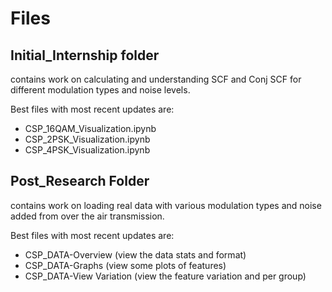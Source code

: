 # Files

## Initial_Internship folder 
contains work on calculating and understanding SCF and Conj SCF
for different modulation types and noise levels. 

Best files with most recent updates are:
- CSP_16QAM_Visualization.ipynb
- CSP_2PSK_Visualization.ipynb
- CSP_4PSK_Visualization.ipynb

## Post_Research Folder
contains work on loading real data with various modulation types and noise added from over the air 
transmission.

Best files with most recent updates are:
- CSP_DATA-Overview (view the data stats and format)
- CSP_DATA-Graphs (view some plots of features)
- CSP_DATA-View Variation (view the feature variation and per group)
